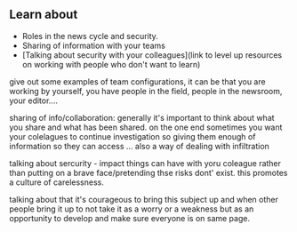 
## Learn about

- Roles in the news cycle and security.  
- Sharing of information with your teams
- [Talking about security with your colleagues](link to level up resources on working with people who don&#39;t want to learn)



give out some examples of team configurations, it can be that you are working by yourself, you have people in the field, people in the newsroom, your editor....

sharing of info/collaboration: generally it&#39;s important to think about what you share and what has been shared. on the one end sometimes you want your colelagues to continue investigation so giving them enough of information so they can access ... also a way of dealing with infiltration


talking about sercurity - impact things can have with yoru coleague rather than putting on a brave face/pretending thse risks dont&#39; exist. this promotes a culture of carelessness.


talking about that it&#39;s courageous to bring this subject up and when other people bring it up to not take it as a worry or a weakness but as an opportunity to develop and make sure everyone is on same page.
